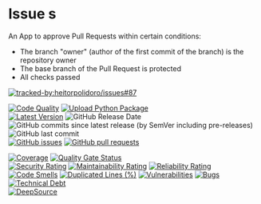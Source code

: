 # Issue s
An App to approve Pull Requests within certain conditions:
- The branch "owner" (author of the first commit of the branch) is the repository owner
- The base branch of the Pull Request is protected
- All checks passed

[![tracked-by:heitorpolidoro/issues#87](https://img.shields.io/badge/Tracked_by-heitorpolidoro/issues%2387-238636)](https://github.com/heitorpolidoro/issues/issues/87)

[![Code Quality](https://github.com/heitorpolidoro/self-approver/actions/workflows/code_quality.yml/badge.svg)](https://github.com/heitorpolidoro/self-approver/actions/workflows/code_quality.yml)
[![Upload Python Package](https://github.com/heitorpolidoro/self-approver/actions/workflows/pypi-publish.yml/badge.svg)](https://github.com/heitorpolidoro/self-approver/actions/workflows/pypi-publish.yml)
<br>
[![Latest Version](https://img.shields.io/github/v/release/heitorpolidoro/self-approver?label=Latest%20Version)](https://github.com/heitorpolidoro/self-approver/releases/latest)
![GitHub Release Date](https://img.shields.io/github/release-date/heitorpolidoro/self-approver)
![GitHub commits since latest release (by SemVer including pre-releases)](https://img.shields.io/github/commits-since/heitorpolidoro/self-approver/latest)
![GitHub last commit](https://img.shields.io/github/last-commit/heitorpolidoro/self-approver)
<br>
[![GitHub issues](https://img.shields.io/github/issues/heitorpolidoro/self-approver)](https://github.com/heitorpolidoro/self-approver/issues)
[![GitHub pull requests](https://img.shields.io/github/issues-pr/heitorpolidoro/self-approver)](https://github.com/heitorpolidoro/self-approver/pulls)

[![Coverage](https://sonarcloud.io/api/project_badges/measure?project=heitorpolidoro_github-app-handler&metric=coverage)](https://sonarcloud.io/summary/new_code?id=heitorpolidoro_github-app-handler)
[![Quality Gate Status](https://sonarcloud.io/api/project_badges/measure?project=heitorpolidoro_github-app-handler&metric=alert_status)](https://sonarcloud.io/summary/new_code?id=heitorpolidoro_github-app-handler)
<br>
[![Security Rating](https://sonarcloud.io/api/project_badges/measure?project=heitorpolidoro_github-app-handler&metric=security_rating)](https://sonarcloud.io/summary/new_code?id=heitorpolidoro_github-app-handler)
[![Maintainability Rating](https://sonarcloud.io/api/project_badges/measure?project=heitorpolidoro_github-app-handler&metric=sqale_rating)](https://sonarcloud.io/summary/new_code?id=heitorpolidoro_github-app-handler)
[![Reliability Rating](https://sonarcloud.io/api/project_badges/measure?project=heitorpolidoro_github-app-handler&metric=reliability_rating)](https://sonarcloud.io/summary/new_code?id=heitorpolidoro_github-app-handler)
<br>
[![Code Smells](https://sonarcloud.io/api/project_badges/measure?project=heitorpolidoro_github-app-handler&metric=code_smells)](https://sonarcloud.io/summary/new_code?id=heitorpolidoro_github-app-handler)
[![Duplicated Lines (%)](https://sonarcloud.io/api/project_badges/measure?project=heitorpolidoro_github-app-handler&metric=duplicated_lines_density)](https://sonarcloud.io/summary/new_code?id=heitorpolidoro_github-app-handler)
[![Vulnerabilities](https://sonarcloud.io/api/project_badges/measure?project=heitorpolidoro_github-app-handler&metric=vulnerabilities)](https://sonarcloud.io/summary/new_code?id=heitorpolidoro_github-app-handler)
[![Bugs](https://sonarcloud.io/api/project_badges/measure?project=heitorpolidoro_github-app-handler&metric=bugs)](https://sonarcloud.io/summary/new_code?id=heitorpolidoro_github-app-handler)
[![Technical Debt](https://sonarcloud.io/api/project_badges/measure?project=heitorpolidoro_github-app-handler&metric=sqale_index)](https://sonarcloud.io/summary/new_code?id=heitorpolidoro_github-app-handler)
<br>
[![DeepSource](https://app.deepsource.com/gh/heitorpolidoro/self-approver.svg/?label=active+issues&show_trend=true&token=hZuHoQ-gd4kIPgNuSX0X_QT2)](https://app.deepsource.com/gh/heitorpolidoro/self-approver/)

